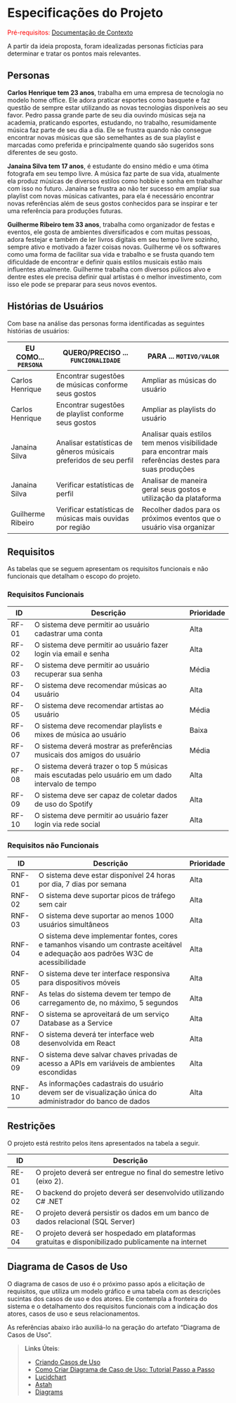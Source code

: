 # Especificações do Projeto

<span style="color:red">Pré-requisitos: <a href="1-Documentação de Contexto.md"> Documentação de Contexto</a></span>

A partir da ideia proposta, foram idealizadas personas fictícias para determinar e tratar os pontos mais relevantes. 

## Personas

<strong>Carlos Henrique tem 23 anos</strong>, trabalha em uma empresa de tecnologia no modelo home office. Ele adora praticar esportes como basquete e faz questão de sempre estar utilizando as novas tecnologias disponíveis ao seu favor. Pedro passa grande parte de seu dia ouvindo músicas seja na academia, praticando esportes, estudando, no trabalho, resumidamente música faz parte de seu dia a dia. Ele se frustra quando não consegue encontrar novas músicas que são semelhantes as de sua playlist e marcadas como preferida e principalmente quando são sugeridos sons diferentes de seu gosto.

<strong>Janaina Silva tem 17 anos</strong>, é estudante do ensino médio e uma ótima fotografa em seu tempo livre. A música faz parte de sua vida, atualmente ela produz músicas de diversos estilos como hobbie e sonha em trabalhar com isso no futuro. Janaína se frustra ao não ter sucesso em ampliar sua playlist com novas músicas cativantes, para ela é necessário encontrar novas referências além de seus gostos conhecidos para se inspirar e ter uma referência para produções futuras.

<strong>Guilherme Ribeiro tem 33 anos</strong>, trabalha como organizador de festas e eventos, ele gosta de ambientes diversificados e com muitas pessoas, adora festejar e também de ler livros digitais em seu tempo livre sozinho, sempre ativo e motivado a fazer coisas novas. Guilherme vê os softwares como uma forma de facilitar sua vida e trabalho e se frusta quando tem dificuldade de encontrar e definir quais estilos musicais estão mais influentes atualmente. Guilherme trabalha com diversos púlicos alvo e dentre estes ele precisa definir qual artistas é o melhor investimento, com isso ele pode se preparar para seus novos eventos. 

## Histórias de Usuários

Com base na análise das personas forma identificadas as seguintes histórias de usuários:

|EU COMO... `PERSONA` |QUERO/PRECISO ... `FUNCIONALIDADE`                                  |PARA ... `MOTIVO/VALOR`                                                                                    |
|---------------------|--------------------------------------------------------------------|-----------------------------------------------------------------------------------------------------------|
|Carlos Henrique      | Encontrar sugestões de músicas conforme seus gostos                | Ampliar as músicas do usuário                                                                             |
|Carlos Henrique      | Encontrar sugestões de playlist conforme seus gostos               | Ampliar as playlists do usuário                                                                           |
|Janaina Silva        | Analisar estatísticas de gêneros músicais preferidos de seu perfil | Analisar quais estilos tem menos visibilidade para encontrar mais referências destes para suas produções  |
|Janaina Silva        | Verificar estatísticas de perfil                                   | Analisar de maneira geral seus gostos e utilização da plataforma                                          |
|Guilherme Ribeiro    | Verificar estatísticas de músicas mais ouvidas por região          | Recolher dados para os próximos eventos que o usuário visa organizar                                      |

## Requisitos

As tabelas que se seguem apresentam os requisitos funcionais e não funcionais que detalham o escopo do projeto.

### Requisitos Funcionais

ID | Descrição | Prioridade
---|-----------|-----------
RF-01 | O sistema deve permitir ao usuário cadastrar uma conta | Alta
RF-02 | O sistema deve permitir ao usuário fazer login via email e senha | Alta
RF-03 | O sistema deve permitir ao usuário recuperar sua senha | Média
RF-04 | O sistema deve recomendar músicas ao usuário | Alta
RF-05 | O sistema deve recomendar artistas ao usuário | Média
RF-06 | O sistema deve recomendar playlists e mixes de música ao usuário | Baixa
RF-07 | O sistema deverá mostrar as preferências musicais dos amigos do usuário | Média
RF-08 | O sistema deverá trazer o top 5 músicas mais escutadas pelo usuário em um dado intervalo de tempo | Alta
RF-09 | O sistema deve ser capaz de coletar dados de uso do Spotify | Alta
RF-10 | O sistema deve permitir ao usuário fazer login via rede social | Alta

### Requisitos não Funcionais

ID | Descrição | Prioridade
---|-----------|-----------
RNF-01 | O sistema deve estar disponível 24 horas por dia, 7 dias por semana | Alta
RNF-02 | O sistema deve suportar picos de tráfego sem cair | Alta
RNF-03 | O sistema deve suportar ao menos 1000 usuários simultâneos | Alta
RNF-04 | O sistema deve implementar fontes, cores e tamanhos visando um contraste aceitável e adequação aos padrões W3C de acessibilidade | Alta
RNF-05 | O sistema deve ter interface responsiva para dispositivos móveis | Alta
RNF-06 | As telas do sistema devem ter tempo de carregamento de, no máximo, 5 segundos | Alta
RNF-07 | O sistema se aproveitará de um serviço Database as a Service | Alta
RNF-08 | O sistema deverá ter interface web desenvolvida em React | Alta
RNF-09 | O sistema deve salvar chaves privadas de acesso a APIs em variáveis de ambientes escondidas | Alta
RNF-10 | As informações cadastrais do usuário devem ser de visualização única do administrador do banco de dados | Alta

## Restrições

O projeto está restrito pelos itens apresentados na tabela a seguir.

ID | Descrição
---|-----------
RE-01 | O projeto deverá ser entregue no final do semestre letivo (eixo 2).
RE-02 | O backend do projeto deverá ser desenvolvido utilizando C# .NET
RE-03 | O projeto deverá persistir os dados em um banco de dados relacional (SQL Server)
RE-04 | O projeto deverá ser hospedado em plataformas gratuitas e disponibilizado publicamente na internet

## Diagrama de Casos de Uso

O diagrama de casos de uso é o próximo passo após a elicitação de requisitos, que utiliza um modelo gráfico e uma tabela com as descrições sucintas dos casos de uso e dos atores. Ele contempla a fronteira do sistema e o detalhamento dos requisitos funcionais com a indicação dos atores, casos de uso e seus relacionamentos. 

As referências abaixo irão auxiliá-lo na geração do artefato “Diagrama de Casos de Uso”.

> **Links Úteis**:
> - [Criando Casos de Uso](https://www.ibm.com/docs/pt-br/elm/6.0?topic=requirements-creating-use-cases)
> - [Como Criar Diagrama de Caso de Uso: Tutorial Passo a Passo](https://gitmind.com/pt/fazer-diagrama-de-caso-uso.html/)
> - [Lucidchart](https://www.lucidchart.com/)
> - [Astah](https://astah.net/)
> - [Diagrams](https://app.diagrams.net/)
